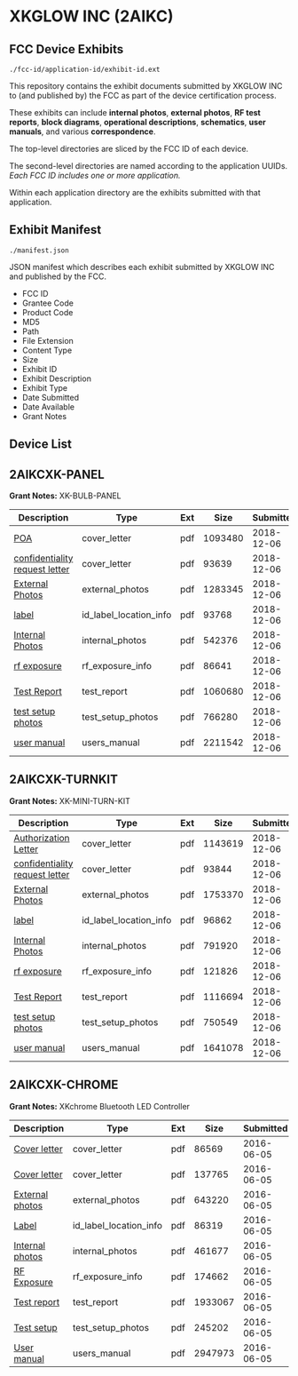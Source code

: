 # XKGLOW INC (2AIKC)
## FCC Device Exhibits

```
./fcc-id/application-id/exhibit-id.ext
```

This repository contains the exhibit documents submitted by XKGLOW INC to (and published by) the FCC as part of the device certification process.

These exhibits can include **internal photos**, **external photos**, **RF test reports**, **block diagrams**, **operational descriptions**, **schematics**, **user manuals**, and various **correspondence**.

The top-level directories are sliced by the FCC ID of each device.

The second-level directories are named according to the application UUIDs. *Each FCC ID includes one or more application.*

Within each application directory are the exhibits submitted with that application. 

## Exhibit Manifest

```
./manifest.json
```

JSON manifest which describes each exhibit submitted by XKGLOW INC and published by the FCC.

- FCC ID
- Grantee Code
- Product Code
- MD5
- Path
- File Extension
- Content Type
- Size
- Exhibit ID
- Exhibit Description
- Exhibit Type
- Date Submitted
- Date Available
- Grant Notes

## Device List
## 2AIKCXK-PANEL
**Grant Notes:** XK-BULB-PANEL

| Description | Type | Ext | Size | Submitted | Available |
| ----------- | ---- | --- | ---- | --------- | --------- |
| [POA](2AIKCXK-PANEL/754af85be63c0b45889a2c80adc46eab/4097589.pdf) | cover_letter | pdf | 1093480 | 2018-12-06 | 2018-12-06 |
| [confidentiality request letter](2AIKCXK-PANEL/754af85be63c0b45889a2c80adc46eab/4097591.pdf) | cover_letter | pdf | 93639 | 2018-12-06 | 2018-12-06 |
| [External Photos](2AIKCXK-PANEL/754af85be63c0b45889a2c80adc46eab/4097594.pdf) | external_photos | pdf | 1283345 | 2018-12-06 | 2018-12-06 |
| [label](2AIKCXK-PANEL/754af85be63c0b45889a2c80adc46eab/4097598.pdf) | id_label_location_info | pdf | 93768 | 2018-12-06 | 2018-12-06 |
| [Internal Photos](2AIKCXK-PANEL/754af85be63c0b45889a2c80adc46eab/4097595.pdf) | internal_photos | pdf | 542376 | 2018-12-06 | 2018-12-06 |
| [rf exposure](2AIKCXK-PANEL/754af85be63c0b45889a2c80adc46eab/4097597.pdf) | rf_exposure_info | pdf | 86641 | 2018-12-06 | 2018-12-06 |
| [Test Report](2AIKCXK-PANEL/754af85be63c0b45889a2c80adc46eab/4097592.pdf) | test_report | pdf | 1060680 | 2018-12-06 | 2018-12-06 |
| [test setup photos](2AIKCXK-PANEL/754af85be63c0b45889a2c80adc46eab/4097600.pdf) | test_setup_photos | pdf | 766280 | 2018-12-06 | 2018-12-06 |
| [user manual](2AIKCXK-PANEL/754af85be63c0b45889a2c80adc46eab/4097601.pdf) | users_manual | pdf | 2211542 | 2018-12-06 | 2018-12-06 |
## 2AIKCXK-TURNKIT
**Grant Notes:** XK-MINI-TURN-KIT

| Description | Type | Ext | Size | Submitted | Available |
| ----------- | ---- | --- | ---- | --------- | --------- |
| [Authorization Letter](2AIKCXK-TURNKIT/4187377d47f15489b8781acc6f7bb959/4097611.pdf) | cover_letter | pdf | 1143619 | 2018-12-06 | 2018-12-06 |
| [confidentiality request letter](2AIKCXK-TURNKIT/4187377d47f15489b8781acc6f7bb959/4097612.pdf) | cover_letter | pdf | 93844 | 2018-12-06 | 2018-12-06 |
| [External Photos](2AIKCXK-TURNKIT/4187377d47f15489b8781acc6f7bb959/4097614.pdf) | external_photos | pdf | 1753370 | 2018-12-06 | 2018-12-06 |
| [label](2AIKCXK-TURNKIT/4187377d47f15489b8781acc6f7bb959/4097617.pdf) | id_label_location_info | pdf | 96862 | 2018-12-06 | 2018-12-06 |
| [Internal Photos](2AIKCXK-TURNKIT/4187377d47f15489b8781acc6f7bb959/4097615.pdf) | internal_photos | pdf | 791920 | 2018-12-06 | 2018-12-06 |
| [rf exposure](2AIKCXK-TURNKIT/4187377d47f15489b8781acc6f7bb959/4097616.pdf) | rf_exposure_info | pdf | 121826 | 2018-12-06 | 2018-12-06 |
| [Test Report](2AIKCXK-TURNKIT/4187377d47f15489b8781acc6f7bb959/4097613.pdf) | test_report | pdf | 1116694 | 2018-12-06 | 2018-12-06 |
| [test setup photos](2AIKCXK-TURNKIT/4187377d47f15489b8781acc6f7bb959/4097618.pdf) | test_setup_photos | pdf | 750549 | 2018-12-06 | 2018-12-06 |
| [user manual](2AIKCXK-TURNKIT/4187377d47f15489b8781acc6f7bb959/4097619.pdf) | users_manual | pdf | 1641078 | 2018-12-06 | 2018-12-06 |
## 2AIKCXK-CHROME
**Grant Notes:** XKchrome Bluetooth LED Controller

| Description | Type | Ext | Size | Submitted | Available |
| ----------- | ---- | --- | ---- | --------- | --------- |
| [Cover letter](2AIKCXK-CHROME/4f80550fe1496b14bd10e7e342d56ab4/3017778.pdf) | cover_letter | pdf | 86569 | 2016-06-05 | 2016-06-05 |
| [Cover letter](2AIKCXK-CHROME/4f80550fe1496b14bd10e7e342d56ab4/3017779.pdf) | cover_letter | pdf | 137765 | 2016-06-05 | 2016-06-05 |
| [External photos](2AIKCXK-CHROME/4f80550fe1496b14bd10e7e342d56ab4/3017780.pdf) | external_photos | pdf | 643220 | 2016-06-05 | 2016-06-05 |
| [Label](2AIKCXK-CHROME/4f80550fe1496b14bd10e7e342d56ab4/3017781.pdf) | id_label_location_info | pdf | 86319 | 2016-06-05 | 2016-06-05 |
| [Internal photos](2AIKCXK-CHROME/4f80550fe1496b14bd10e7e342d56ab4/3017782.pdf) | internal_photos | pdf | 461677 | 2016-06-05 | 2016-06-05 |
| [RF Exposure](2AIKCXK-CHROME/4f80550fe1496b14bd10e7e342d56ab4/3017784.pdf) | rf_exposure_info | pdf | 174662 | 2016-06-05 | 2016-06-05 |
| [Test report](2AIKCXK-CHROME/4f80550fe1496b14bd10e7e342d56ab4/3017786.pdf) | test_report | pdf | 1933067 | 2016-06-05 | 2016-06-05 |
| [Test setup](2AIKCXK-CHROME/4f80550fe1496b14bd10e7e342d56ab4/3017787.pdf) | test_setup_photos | pdf | 245202 | 2016-06-05 | 2016-06-05 |
| [User manual](2AIKCXK-CHROME/4f80550fe1496b14bd10e7e342d56ab4/3017788.pdf) | users_manual | pdf | 2947973 | 2016-06-05 | 2016-06-05 |

